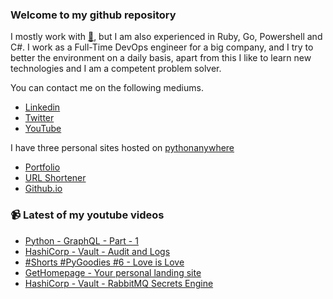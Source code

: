 ### Welcome to my github repository

I mostly work with [:snake:](https://www.python.org/), but I am also experienced in Ruby, Go, Powershell and C#. I work as a Full-Time DevOps engineer for a big company, and I try to better the environment on a daily basis, apart from this I like to learn new technologies and I am a competent problem solver.

You can contact me on the following mediums.
- [Linkedin](https://www.linkedin.com/in/r3ap3rpy)
- [Twitter](https://twitter.com/r3ap3rpy)
- [YouTube](https://www.youtube.com/channel/UC1qkMXH8d2I9DDAtBSeEHqg)

I have three personal sites hosted on [pythonanywhere](https://www.pythonanywhere.com/)
- [Portfolio](http://r3ap3rpy.pythonanywhere.com/)
- [URL Shortener](http://shortenpy.pythonanywhere.com/)
- [Github.io](https://r3ap3rpy.github.io/)

### :video_camera: Latest of my youtube videos
<!-- YOUTUBE:START -->
- [Python - GraphQL - Part - 1](https://www.youtube.com/watch?v=_wwNkwhpB9c)
- [HashiCorp - Vault - Audit and Logs](https://www.youtube.com/watch?v=ByVzFd9uzRI)
- [#Shorts #PyGoodies #6 - Love is Love](https://www.youtube.com/watch?v=MnnATaixy3E)
- [GetHomepage - Your personal landing site](https://www.youtube.com/watch?v=BhJxIPhA6wQ)
- [HashiCorp - Vault - RabbitMQ Secrets Engine](https://www.youtube.com/watch?v=PdF6g2JTcKI)
<!-- YOUTUBE:END -->

